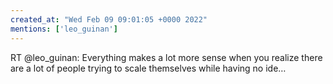 ```yaml
---
created_at: "Wed Feb 09 09:01:05 +0000 2022"
mentions: ['leo_guinan']
---
```


RT @leo_guinan: Everything makes a lot more sense when you realize there are a lot of people trying to scale themselves while having no ide…